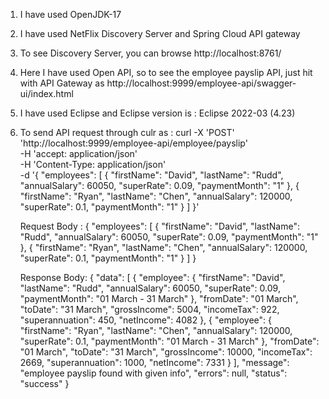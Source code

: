 1. I have used OpenJDK-17
2. I have used NetFlix Discovery Server and Spring Cloud API gateway
3. To see Discovery Server, you can browse http://localhost:8761/
4. Here I have used Open API, so to see the employee payslip API, just hit with API Gateway 
   as http://localhost:9999/employee-api/swagger-ui/index.html
5. I have used Eclipse and Eclipse version is : Eclipse 2022-03 (4.23)

6. To send API request through culr as :
    curl -X 'POST' \
  'http://localhost:9999/employee-api/employee/payslip' \
  -H 'accept: application/json' \
  -H 'Content-Type: application/json' \
  -d '{
  "employees": [
    {
      "firstName": "David",
      "lastName": "Rudd",
      "annualSalary": 60050,
      "superRate": 0.09,
      "paymentMonth": "1"
    },
    {
      "firstName": "Ryan",
      "lastName": "Chen",
      "annualSalary": 120000,
      "superRate": 0.1,
      "paymentMonth": "1"
    }
  ]
}' 
    
    Request Body :
    {
        "employees": [
            {
                "firstName": "David",
                "lastName": "Rudd",
                "annualSalary": 60050,
                "superRate": 0.09,
                "paymentMonth": "1"
            },
            {
                "firstName": "Ryan",
                "lastName": "Chen",
                "annualSalary": 120000,
                "superRate": 0.1,
                "paymentMonth": "1"
            }
        ]
    }
    

    Response Body: 
    {
        "data": [
            {
                "employee": {
                    "firstName": "David",
                    "lastName": "Rudd",
                    "annualSalary": 60050,
                    "superRate": 0.09,
                    "paymentMonth": "01 March - 31 March"
                },
                "fromDate": "01 March",
                "toDate": "31 March",
                "grossIncome": 5004,
                "incomeTax": 922,
                "superannuation": 450,
                "netIncome": 4082
            },
            {
                "employee": {
                    "firstName": "Ryan",
                    "lastName": "Chen",
                    "annualSalary": 120000,
                    "superRate": 0.1,
                    "paymentMonth": "01 March - 31 March"
                },
                "fromDate": "01 March",
                "toDate": "31 March",
                "grossIncome": 10000,
                "incomeTax": 2669,
                "superannuation": 1000,
                "netIncome": 7331
            }
        ],
        "message": "employee payslip found with given info",
        "errors": null,
        "status": "success"
    }



